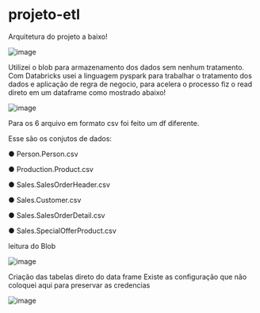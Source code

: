 # projeto-etl

Arquitetura do projeto a baixo!

![image](https://user-images.githubusercontent.com/121688647/233818620-6f90bffe-3255-4ef1-935d-93f1764bf1bf.png)


Utilizei o blob para armazenamento dos dados sem nenhum tratamento.
Com Databricks usei a linguagem pyspark para trabalhar o tratamento dos dados e aplicação de regra de negocio, para acelera o processo fiz o read direto em um dataframe como mostrado abaixo!

![image](https://user-images.githubusercontent.com/121688647/233819020-16103320-6213-4f5c-9b64-2603bd075819.png)

Para os 6 arquivo em formato csv foi feito um df diferente.


Esse são os conjutos de dados:


● Person.Person.csv

● Production.Product.csv

● Sales.SalesOrderHeader.csv

● Sales.Customer.csv

● Sales.SalesOrderDetail.csv

● Sales.SpecialOfferProduct.csv


leitura do Blob

![image](https://user-images.githubusercontent.com/121688647/233875579-869aa7cb-6c07-40c2-af93-2e499f22c9a4.png)



Criação das tabelas direto do data frame
Existe as configuração que não coloquei aqui para preservar as credencias 

![image](https://user-images.githubusercontent.com/121688647/233875648-10af8ac2-2554-4d04-92f1-baad2331a6df.png)


